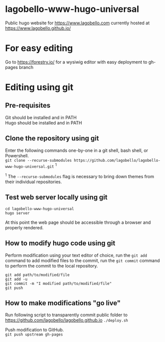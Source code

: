 # lagobello-www-hugo-universal
Public hugo website for https://www.lagobello.com currently hosted at https://www.lagobello.github.io/


# For easy editing
Go to https://forestry.io/ for a wysiwig editor with easy deployment to gh-pages branch  

# Editing using git
## Pre-requisites
Git should be installed and in PATH  
Hugo should be installed and in PATH  

## Clone the repository using git
Enter the following commands one-by-one in a git shell, bash shell, or Powershell.  
`git clone --recurse-submodules https://github.com/lagobello/lagobello-www-hugo-universal.git`  <sup>1</sup>  

<sup>1</sup> The `--recurse-submodules` flag is necessary to bring down themes from their individual repositories.  

## Test web server locally using git
`cd lagobello-www-hugo-universal`  
`hugo server`  

At this point the web page should be accessible through a browser and properly rendered.  

## How to modify hugo code using git
Perform modification using your text editor of choice, run the `git add` command to add modified files to the commit, run the `git commit` command to perform the commit to the local repository.  

`git add path/to/modified/file`  
`git add -u`  
`git commit -m "I modified path/to/modified/file"`  
`git push`  

## How to make modifications "go live"
Run following script to transparently commit public folder to https://github.com/lagobello/lagobello.github.io
`./deploy.sh`  

Push modification to GitHub.  
`git push upstream gh-pages`  
